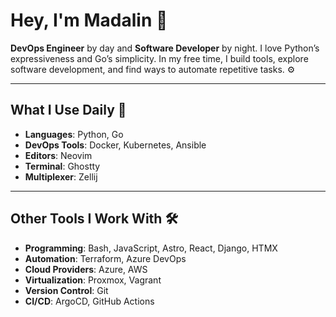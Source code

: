 # Hey, I'm Madalin 👋

**DevOps Engineer** by day and **Software Developer** by night. I love Python’s expressiveness and Go’s simplicity. In my free time, I build tools, explore software development, and find ways to automate repetitive tasks. ⚙️  

---

## What I Use Daily 🚀  
- **Languages**: Python, Go  
- **DevOps Tools**: Docker, Kubernetes, Ansible  
- **Editors**: Neovim 
- **Terminal**: Ghostty
- **Multiplexer**: Zellij  

---

## Other Tools I Work With 🛠️  
- **Programming**: Bash, JavaScript, Astro, React, Django, HTMX  
- **Automation**: Terraform, Azure DevOps  
- **Cloud Providers**: Azure, AWS
- **Virtualization**: Proxmox, Vagrant  
- **Version Control**: Git
- **CI/CD**: ArgoCD, GitHub Actions  
